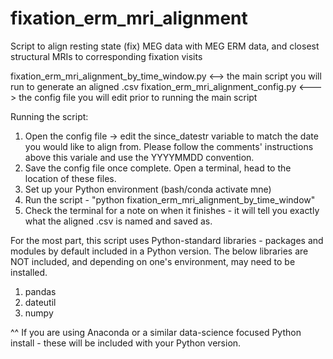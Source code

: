 # fixation_erm_mri_alignment
Script to align resting state (fix) MEG data with MEG ERM data, and closest structural MRIs to corresponding fixation visits

fixation_erm_mri_alignment_by_time_window.py <--> the main script you will run to generate an aligned .csv
fixation_erm_mri_alignment_config.py <---> the config file you will edit prior to running the main script

Running the script:
  1. Open the config file -> edit the since_datestr variable to match the date you would like to align from. Please follow the comments' instructions above this variale and use the YYYYMMDD convention.
  2. Save the config file once complete. Open a terminal, head to the location of these files.
  3. Set up your Python environment (bash/conda activate mne)
  4. Run the script - "python fixation_erm_mri_alignment_by_time_window"
  5. Check the terminal for a note on when it finishes - it will tell you exactly what the aligned .csv is named and saved as.




For the most part, this script uses Python-standard libraries - packages and modules by default included in a Python version. The below libraries are NOT included, and depending on one's environment, may need to be installed.

  1. pandas
  2. dateutil
  3. numpy 

^^ If you are using Anaconda or a similar data-science focused Python install - these will be included with your Python version.
  
